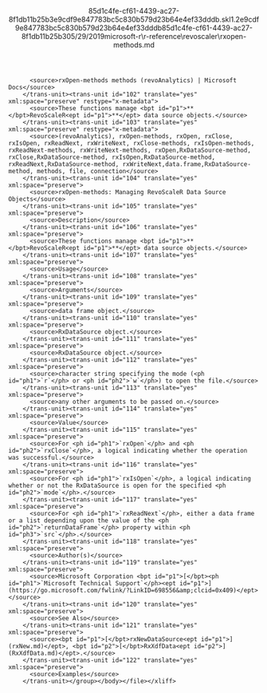 <?xml version="1.0"?><xliff version="1.2" xmlns="urn:oasis:names:tc:xliff:document:1.2" xmlns:xsi="http://www.w3.org/2001/XMLSchema-instance" xsi:schemaLocation="urn:oasis:names:tc:xliff:document:1.2 xliff-core-1.2-transitional.xsd"><file datatype="xml" original="rxopen-methods.md" source-language="en-US" target-language="en-US"><header><tool tool-id="mdxliff" tool-name="mdxliff" tool-version="1.0-8ab897d" tool-company="Microsoft" /><xliffext:skl_file_name xmlns:xliffext="urn:microsoft:content:schema:xliffextensions">85d1c4fe-cf61-4439-ac27-8f1db11b25b3e9cdf9e847783bc5c830b579d23b64e4ef33dddb.skl</xliffext:skl_file_name><xliffext:version xmlns:xliffext="urn:microsoft:content:schema:xliffextensions">1.2</xliffext:version><xliffext:ms.openlocfilehash xmlns:xliffext="urn:microsoft:content:schema:xliffextensions">e9cdf9e847783bc5c830b579d23b64e4ef33dddb</xliffext:ms.openlocfilehash><xliffext:ms.sourcegitcommit xmlns:xliffext="urn:microsoft:content:schema:xliffextensions">85d1c4fe-cf61-4439-ac27-8f1db11b25b3</xliffext:ms.sourcegitcommit><xliffext:ms.lasthandoff xmlns:xliffext="urn:microsoft:content:schema:xliffextensions">05/29/2019</xliffext:ms.lasthandoff><xliffext:ms.openlocfilepath xmlns:xliffext="urn:microsoft:content:schema:xliffextensions">microsoft-r\r-reference\revoscaler\rxopen-methods.md</xliffext:ms.openlocfilepath></header><body><group id="content" extype="content"><trans-unit id="101" translate="yes" xml:space="preserve" restype="x-metadata">
          <source>rxOpen-methods methods (revoAnalytics) | Microsoft Docs</source>
        </trans-unit><trans-unit id="102" translate="yes" xml:space="preserve" restype="x-metadata">
          <source>These functions manage <bpt id="p1">**</bpt>RevoScaleR<ept id="p1">**</ept> data source objects.</source>
        </trans-unit><trans-unit id="103" translate="yes" xml:space="preserve" restype="x-metadata">
          <source>(revoAnalytics), rxOpen-methods, rxOpen, rxClose, rxIsOpen, rxReadNext, rxWriteNext, rxClose-methods, rxIsOpen-methods, rxReadNext-methods, rxWriteNext-methods, rxOpen,RxDataSource-method, rxClose,RxDataSource-method, rxIsOpen,RxDataSource-method, rxReadNext,RxDataSource-method, rxWriteNext,data.frame,RxDataSource-method, methods, file, connection</source>
        </trans-unit><trans-unit id="104" translate="yes" xml:space="preserve">
          <source>rxOpen-methods: Managing RevoScaleR Data Source Objects</source>
        </trans-unit><trans-unit id="105" translate="yes" xml:space="preserve">
          <source>Description</source>
        </trans-unit><trans-unit id="106" translate="yes" xml:space="preserve">
          <source>These functions manage <bpt id="p1">**</bpt>RevoScaleR<ept id="p1">**</ept> data source objects.</source>
        </trans-unit><trans-unit id="107" translate="yes" xml:space="preserve">
          <source>Usage</source>
        </trans-unit><trans-unit id="108" translate="yes" xml:space="preserve">
          <source>Arguments</source>
        </trans-unit><trans-unit id="109" translate="yes" xml:space="preserve">
          <source>data frame object.</source>
        </trans-unit><trans-unit id="110" translate="yes" xml:space="preserve">
          <source>RxDataSource object.</source>
        </trans-unit><trans-unit id="111" translate="yes" xml:space="preserve">
          <source>RxDataSource object.</source>
        </trans-unit><trans-unit id="112" translate="yes" xml:space="preserve">
          <source>character string specifying the mode (<ph id="ph1">`r`</ph> or <ph id="ph2">`w`</ph>) to open the file.</source>
        </trans-unit><trans-unit id="113" translate="yes" xml:space="preserve">
          <source>any other arguments to be passed on.</source>
        </trans-unit><trans-unit id="114" translate="yes" xml:space="preserve">
          <source>Value</source>
        </trans-unit><trans-unit id="115" translate="yes" xml:space="preserve">
          <source>For <ph id="ph1">`rxOpen`</ph> and <ph id="ph2">`rxClose`</ph>, a logical indicating whether the operation was successful.</source>
        </trans-unit><trans-unit id="116" translate="yes" xml:space="preserve">
          <source>For <ph id="ph1">`rxIsOpen`</ph>, a logical indicating whether or not the RxDataSource is open for the specified <ph id="ph2">`mode`</ph>.</source>
        </trans-unit><trans-unit id="117" translate="yes" xml:space="preserve">
          <source>For <ph id="ph1">`rxReadNext`</ph>, either a data frame or a list depending upon the value of the <ph id="ph2">`returnDataFrame`</ph> property within <ph id="ph3">`src`</ph>.</source>
        </trans-unit><trans-unit id="118" translate="yes" xml:space="preserve">
          <source>Author(s)</source>
        </trans-unit><trans-unit id="119" translate="yes" xml:space="preserve">
          <source>Microsoft Corporation <bpt id="p1">[</bpt><ph id="ph1">`Microsoft Technical Support`</ph><ept id="p1">](https://go.microsoft.com/fwlink/?LinkID=698556&amp;clcid=0x409)</ept></source>
        </trans-unit><trans-unit id="120" translate="yes" xml:space="preserve">
          <source>See Also</source>
        </trans-unit><trans-unit id="121" translate="yes" xml:space="preserve">
          <source><bpt id="p1">[</bpt>rxNewDataSource<ept id="p1">](rxNew.md)</ept>, <bpt id="p2">[</bpt>RxXdfData<ept id="p2">](RxXdfData.md)</ept>.</source>
        </trans-unit><trans-unit id="122" translate="yes" xml:space="preserve">
          <source>Examples</source>
        </trans-unit></group></body></file></xliff>